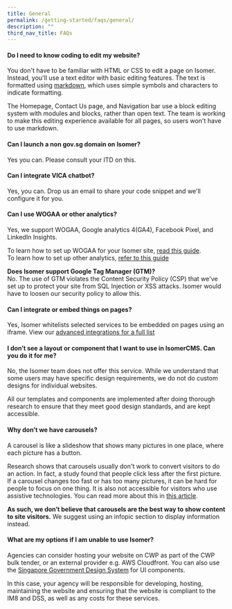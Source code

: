 ```yaml
---
title: General
permalink: /getting-started/faqs/general/
description: ""
third_nav_title: FAQs
---
```

#### Do I need to know coding to edit my website?

You don't have to be familiar with HTML or CSS to edit a page on Isomer. Instead, you'll use a text editor with basic editing features. The text is formatted using [markdown](https://commonmark.org/help/tutorial/), which uses simple symbols and characters to indicate formatting.

The Homepage, Contact Us page, and Navigation bar use a block editing system with modules and blocks, rather than open text. The team is working to make this editing experience available for all pages, so users won't have to use markdown.


#### Can I launch a non gov.sg domain on Isomer?
Yes you can. Please consult your ITD on this.

#### Can I integrate VICA chatbot?
Yes, you can. Drop us an email to share your code snippet and we'll configure it for you. 

#### Can I use WOGAA or other analytics?
Yes, we support WOGAA, Google analytics 4(GA4), Facebook Pixel, and LinkedIn Insights.

To learn how to set up WOGAA for your Isomer site, [read this guide](https://guide.isomer.gov.sg/analytics-and-tracking/wogaa).   
To learn how to set up other analytics, [refer to this guide](https://guide.isomer.gov.sg/analytics-and-tracking/google-analytics)

**Does Isomer support Google Tag Manager (GTM)?**   
No. The use of GTM violates the Content Security Policy (CSP) that we've set up to protect your site from SQL Injection or XSS attacks. Isomer would have to loosen our security policy to allow this.

#### Can I integrate or embed things on pages?

Yes, Isomer whitelists selected services to be embedded on pages using an iframe. View our [advanced integrations for a full list](/when-to-use-isomer/advance-integrations/)

#### I don’t see a layout or component that I want to use in IsomerCMS. Can you do it for me?

No, the Isomer team does not offer this service. While we understand that some users may have specific design requirements, we do not do custom designs for individual websites.

All our templates and components are implemented after doing thorough research to ensure that they meet good design standards, and are kept accessible.

#### Why don’t we have carousels?

A carousel is like a slideshow that shows many pictures in one place, where each picture has a button.

Research shows that carousels usually don't work to convert visitors to do an action. In fact, a study found that people click less after the first picture. If a carousel changes too fast or has too many pictures, it can be hard for people to focus on one thing. It is also not accessible for visitors who use assistive technologies. You can read more about this in [this article](https://medium.com/@sherpadesignco/carousels-are-killing-your-conversion-rate-heres-how-to-fix-that-b57e31f8f508).

**As such, we don’t believe that carousels are the best way to show content to site visitors.** We suggest using an infopic section to display information instead.

#### What are my options if I am unable to use Isomer?

Agencies can consider hosting your website on CWP as part of the CWP bulk tender, or an external provider e.g. AWS Cloudfront. You can also use the [Singapore Government Design System](https://www.designsystem.gov.sg/) for UI components. 

In this case, your agency will be responsible for developing, hosting, maintaining the website and ensuring that the website is compliant to the IM8 and DSS, as well as any costs for these services.